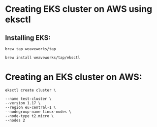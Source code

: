# Creating EKS cluster on AWS using eksctl

## Installing EKS:

```
brew tap weaveworks/tap
```

```
brew install weaveworks/tap/eksctl
```

# Creating an EKS cluster on AWS:

```
eksctl create cluster \

--name test-cluster \
--version 1.17 \
--region eu-central-1 \
--nodegroup-name linux-nodes \
--node-type t2.micro \
--nodes 2